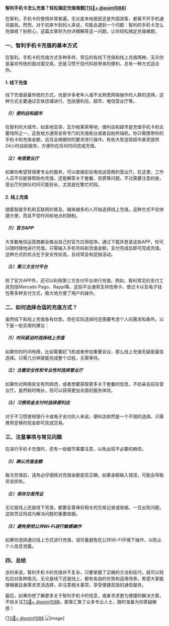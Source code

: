 **智利手机卡怎么充值？轻松搞定充值难题[[TG💪+ @esim1088](https://t.me/s/esim1088)]**

在智利，手机卡的使用非常普遍，无论是本地居民还是外国游客，都离不开手机通讯服务。然而，对于初来乍到的人来说，可能会遇到一个问题：智利的手机卡怎么充值呢？别担心，这篇文章将为你详细解答这一问题，让你轻松搞定充值难题。

### 一、智利手机卡充值的基本方式

在智利，手机卡的充值方式多种多样，常见的有线下充值和线上充值两种。无论你是喜欢传统的面对面交易，还是习惯于现代科技带来的便利，总有一种方式适合你。

#### 1. 线下充值

线下充值是最传统的方式，也是许多老年人或不太熟悉网络操作的人群的选择。这种方式主要通过实体店铺进行，包括便利店、超市、电信营业厅等。

##### （1）便利店和超市

在智利的大城市，如圣地亚哥、瓦尔帕莱索等地，便利店和超市是充值手机卡的主要场所之一。这些地方通常会有专门的充值柜台或者自助终端机。你只需携带你的手机卡和充值金额，店员会根据你的要求进行操作。有些大型连锁超市甚至提供24小时自助服务，方便你在任何时间完成充值。

##### （2）电信营业厅

如果你希望获得更专业的服务，可以直接前往电信运营商的营业厅。在这里，工作人员不仅能够帮助你充值，还能解答关于套餐、资费等问题。不过需要注意的是，营业厅的排队时间可能较长，尤其是在繁忙时段。

#### 2. 线上充值

随着智能手机和互联网的普及，越来越多的人开始选择线上充值。这种方式不仅快捷方便，而且不受时间和地点的限制。

##### （1）官方APP

大多数电信运营商都会推出自己的官方应用程序。通过下载并登录这些APP，你可以随时随地进行充值。只需输入手机号码和充值金额，支付完成后即可完成充值。这种方式的优点在于安全性较高，且经常会有促销活动。

##### （2）第三方支付平台

除了官方APP外，还可以利用第三方支付平台进行充值。例如，智利常见的支付工具包括Mercado Pago、Rappi等。这些平台通常支持信用卡、借记卡以及电子钱包等多种支付方式，极大地方便了用户的操作。

### 二、如何选择合适的充值方式？

虽然线下和线上充值各有优势，但在实际选择时还需要考虑个人的需求和条件。以下是一些实用的建议：

##### （1）时间紧迫时选择线上充值

如果你的时间有限，比如需要赶飞机或者参加重要会议，那么线上充值无疑是最佳选择。只需几分钟就能完成整个过程，无需等待。

##### （2）注重安全性和专业性时选择营业厅

如果你对网络安全有所顾虑，或者想要获取更多关于套餐的信息，不妨亲自前往营业厅。虽然耗时稍长，但可以获得更加全面的服务体验。

##### （3）习惯现金支付时选择便利店

对于不习惯使用银行卡或电子支付的人来说，便利店依然是一个不错的选择。只需携带足够的现金即可完成交易。

### 三、注意事项与常见问题

在进行手机卡充值时，还有一些细节需要注意，以免出现不必要的麻烦。

##### （1）确认充值金额

每次充值前，请务必仔细核对充值金额是否正确。如果金额输入错误，可能会导致资金损失。

##### （2）保存交易凭证

无论是线上还是线下充值，都要妥善保存相关的交易记录或收据。一旦出现问题，这些凭证将成为解决问题的重要依据。

##### （3）避免使用公共Wi-Fi进行敏感操作

如果你选择通过线上方式进行充值，请尽量避免在公共Wi-Fi环境下操作，以防止个人信息泄露。

### 四、总结

总的来说，智利手机卡的充值并不复杂，只要掌握了正确的方法和技巧，就可以轻松应对各种情况。无论是线下还是线上，都有各自的优势和适用场景。希望大家能够根据自身需求灵活选择，并注意相关事项，享受便捷高效的通信服务。

最后，如果你想了解更多关于智利手机卡的信息，或者寻求更为便捷的解决方案，不妨关注[TG💪+ @esim1088](https://t.me/s/esim1088)，那里汇聚了众多专业人士，随时准备为你答疑解惑！

[[TG💪+ @esim1088](https://t.me/s/esim1088) ![Image](https://i.postimg.cc/4NQfJmqS/Snipaste-2025-05-13-00-14-12.png)]